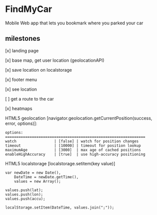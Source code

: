 FindMyCar
=========

Mobile Web app that lets you bookmark where you parked your car

milestones
----------

[x] landing page

[x] base map, get user location (geolocationAPI)

[x] save location on localstorage

[x] footer menu

[x] see location

[ ] get a route to the car

[x] heatmaps

HTML5 geolocation [navigator.geolocation.getCurrentPosition(success, error, options)]:

```
options:
===============================================================
watch                 | [false] | watch for position changes
timeout               | [10000] | timeout for position lookup
maximumAge            | [3000]  | max age of cached positions
enableHighAccuracy    | [true]  | use high-accuracy positioning
```


HTML5 localstorage [localstorage.setitem(key value)]

```
var newDate = new Date(),
	DateTime = newDate.getTime(),
	values = new Array();

values.push(lat);
values.push(lon);
values.push(accu);

localStorage.setItem(DateTime, values.join(";")); 

```